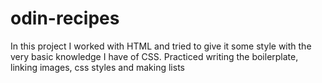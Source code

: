 # odin-recipes
In this project I worked with HTML and tried to give it some style with the very basic knowledge I have of CSS. Practiced writing the boilerplate, linking images, css styles and making lists

